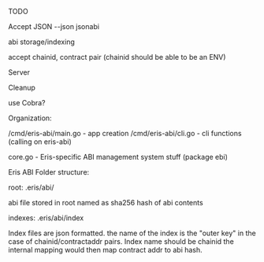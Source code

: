 TODO

Accept JSON --json jsonabi

abi storage/indexing

accept chainid, contract pair (chainid should be able to be an ENV)

Server

Cleanup

use Cobra?

Organization:

/cmd/eris-abi/main.go - app creation
/cmd/eris-abi/cli.go - cli functions (calling on eris-abi)

core.go - Eris-specific ABI management system stuff (package ebi)


Eris ABI Folder structure:

root: .eris/abi/

abi file stored in root named as sha256 hash of abi contents

indexes: .eris/abi/index

Index files are json formatted. the name of the index is the "outer key" in the case of chainid/contractaddr pairs. Index name should be chainid the internal mapping would then map contract addr to abi hash.  

